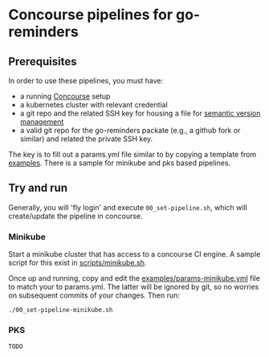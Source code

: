 # Concourse pipelines for go-reminders

## Prerequisites
In order to use these pipelines, you must have:

- a running [Concourse](https://concourse-ci.org) setup
- a kubernetes cluster with relevant credential
- a git repo and the related SSH key for housing a file for [semantic version management](https://concoursetutorial.com/miscellaneous/versions-and-buildnumbers/#semver-semantic-versioning)
- a valid git repo for the go-reminders packate (e.g., a github fork or similar) and related the private SSH key.

The key is to fill out a params.yml file similar to by copying a template from
[examples](examples). There is a sample for minikube and pks based pipelines.

## Try and run
Generally, you will 'fly login' and execute `00_set-pipeline.sh`, which will
create/update the pipeline in concourse. 

### Minikube
Start a minikube cluster that has access to a concourse CI engine. A sample
script for this exist in [scripts/minikube.sh](../../../scripts/minikube.sh).

Once up and running, copy and edit the
[examples/params-minikube.yml](examples/params-minikube.yml) file to match
your to params.yml. The latter will be ignored by git, so no worries on
subsequent commits of your changes. Then run:

    ./00_set-pipeline-minikube.sh

### PKS
    TODO

